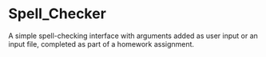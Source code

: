 # Spell_Checker
A simple spell-checking interface with arguments added as user input or an input file, completed as part of a homework assignment.
